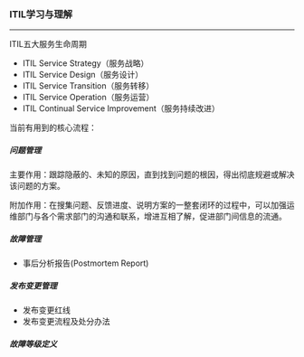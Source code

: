### ITIL学习与理解

---

ITIL五大服务生命周期

* ITIL Service Strategy（服务战略）
* ITIL Service Design（服务设计）
* ITIL Service Transition（服务转移）
* ITIL Service Operation（服务运营）
* ITIL Continual Service Improvement（服务持续改进）



当前有用到的核心流程：

##### 问题管理

主要作用：跟踪隐蔽的、未知的原因，直到找到问题的根因，得出彻底规避或解决该问题的方案。

附加作用：在搜集问题、反馈进度、说明方案的一整套闭环的过程中，可以加强运维部门与各个需求部门的沟通和联系，增进互相了解，促进部门间信息的流通。

##### 故障管理

* 事后分析报告\(Postmortem Report\)

##### 发布变更管理

* 发布变更红线
* 发布变更流程及处分办法

##### 故障等级定义



